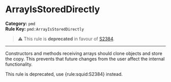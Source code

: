
# ArrayIsStoredDirectly
**Category:** `pmd`<br/>
**Rule Key:** `pmd:ArrayIsStoredDirectly`<br/>
> :warning: This rule is **deprecated** in favour of [S2384](https://rules.sonarsource.com/java/RSPEC-2384).

-----

Constructors and methods receiving arrays should clone objects and store the copy. This prevents that future changes from the user affect the internal functionality.

<p>
  This rule is deprecated, use {rule:squid:S2384} instead.
</p>

